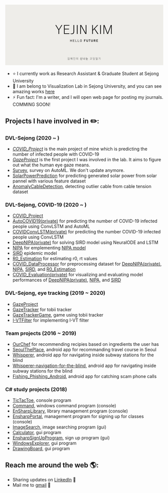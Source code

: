<img src="https://raw.githubusercontent.com/Yejining/Yejining/master/banner.png" alt="banner that says Yejin Kim - software engineer, data scientist">

- ⭐ I currently work as Research Assistant & Graduate Student at Sejong University
- 👯 I am belong to Visualization Lab in Sejong University, and you can see amazing works [here](https://github.com/DVL-Sejong/)
- ⚡ Fun fact: I'm a writer, and I will open web page for posting my journals. COMMING SOON!

## Projects I have involved in ✏️:

### DVL-Sejong (2020 ~ )
- *[COVID_Project](https://github.com/DVL-Sejong/COVID_Project)* is the main project of mine which is predicting the number of infected people with COVID-19
- *[GazeProject](https://github.com/DVL-Sejong/GazeProject)* is the first project I was involved in the lab. It aims to figure out what the human eye gaze means.
- [Survey](https://github.com/Yejining/Survey), survey on AutoML. We don't update anymore.
- [SolarPowerPrediction](https://github.com/Yejining/SolarPowerPrediction) for predicting generated solar power from solar pannel with various feature dataset
- [AnomalyCableDetection](https://github.com/Yejining/AnomalyCableDetection), detecting outlier cable from cable tension dataset

### DVL-Sejong, COVID-19 (2020 ~ )
- [COVID_Project](https://github.com/DVL-Sejong/COVID_Project)
- [AutoCOVID19(private)](https://github.com/Yejining/AutoCOVID19) for predicting the number of COVID-19 infected people using ConvLSTM and AutoML
- [COVIDConvLSTM(private)](https://github.com/Yejining/COVIDConvLSTM) for predicting the number COVID-19 infected people using ConvLSTM
- [DeepNIPA(private)](https://github.com/Yejining/DeepNIPA) for solving SIRD model using NeuralODE and LSTM
- [NIPA](https://github.com/Yejining/NIPA) for emplementing [NIPA model](https://appliednetsci.springeropen.com/articles/10.1007/s41109-020-00274-2)
- [SIRD](https://github.com/Yejining/SIRD) epidemic model
- [R0_Estimation](https://github.com/Yejining/R0_Estimation) for estimating r0, rt values
- [COVID_DataProcessor](https://github.com/Yejining/COVID_DataProcessor) for preprocessing dataset for [DeepNIPA(private)](https://github.com/Yejining/DeepNIPA), [NIPA](https://github.com/Yejining/NIPA), [SIRD](https://github.com/Yejining/SIRD), and [R0_Estimation](https://github.com/Yejining/R0_Estimation)
- [COVID_Evaluation(private)](https://github.com/Yejining/COVID_Evaluation) for visualizing and evaluating model performances of [DeepNIPA(private)](https://github.com/Yejining/DeepNIPA), [NIPA](https://github.com/Yejining/NIPA), and [SIRD](https://github.com/Yejining/SIRD)

### DVL-Sejong, eye tracking (2019 ~ 2020)
- [GazeProject](https://github.com/DVL-Sejong/GazeProject)
- [GazeTracker](https://github.com/Yejining/GazeTracker) for tobii tracker
- [GazeTrackerGame](https://github.com/Yejining/GazeTrackerGame), game using tobii tracker
- [I-VTFilter](https://github.com/Yejining/I-VTFilter) for implementing I-VT filter

### Team projects (2016 ~ 2019)
- [OurChef](https://github.com/Yejining/OurChef) for recommending recipies based on ingredients the user has
- [SeoulThePlace](https://github.com/Yejining/SeoulThePlace), android app for recommanding travel course in Seoul
- [Whisperer](https://github.com/Yejining/Whisperer), android app for navigating inside subway stations for the blind 
- [Whisperer-navigation-for-the-blind](https://github.com/Yejining/Whisperer-navigation-for-the-blind), android app for navigating inside subway stations for the blind
- [Fishing_Phishing_Android](https://github.com/Yejining/Fishing_Phishing_Android), android app for catching scam phone calls

### C# study projects (2018)
- [TicTacToe](https://github.com/Yejining/TicTacToe), console program
- [Command](https://github.com/Yejining/Command), windows command program (console)
- [EnSharpLibrary](https://github.com/Yejining/EnSharpLibrary), library management program (console)
- [EnsharpPortal](https://github.com/Yejining/EnSharpPortal), management program for signing up for classes (console)
- [ImageSearch](https://github.com/Yejining/ImageSearch), image searching program (gui)
- [Calculator](https://github.com/Yejining/Calculator), gui program
- [EnsharpSignUpProgram](https://github.com/Yejining/EnsharpSignUpProgram), sign up program (gui)
- [WindowsExplorer](https://github.com/Yejining/WindowsExplorer), gui program
- [DrawingBoard](https://github.com/Yejining/DrawingBoard), gui program

## Reach me around the web 🌎: 
- Sharing updates on <a href="https://www.linkedin.com/in/yejin-kim-684835160/">LinkedIn</a> 💼
- Mail me to <a href="mailto:kimyejin.kr@gmail.com">gmail</a> 📧
